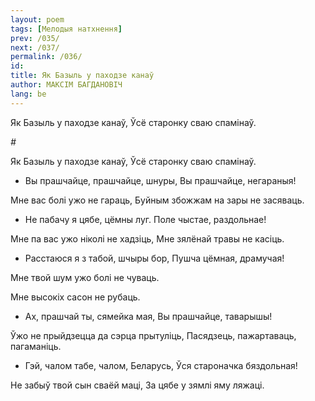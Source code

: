 ```yaml
---
layout: poem
tags: [Мелодыя натхнення]
prev: /035/
next: /037/
permalink: /036/
id: 
title: Як Базыль у паходзе канаў
author: МАКСІМ БАГДАНОВІЧ
lang: be
---
```



 
Як Базыль у паходзе канаў, Ўсё старонку сваю спамінаў.

*#*

Як Базыль у паходзе канаў, Ўсё старонку сваю спамінаў.

* Вы прашчайце, прашчайце, шнуры, Вы прашчайце, негараныя!
    

Мне вас болі ужо не гараць, Буйным збожжам на зары не засяваць.

* He  пабачу я цябе, цёмны луг. Поле чыстае, раздольнае!
    

Мне па вас ужо ніколі не хадзіць, Мне зялёнай травы не касіць.

* Расстаюся я з табой, шчыры бор, Пушча цёмная, драмучая!
    

Мне твой шум ужо болі не чуваць.

Мне высокіх сасон не рубаць.

* Ах, прашчай ты, сямейка мая, Вы прашчайце, таварышы!
    

Ўжо не прыйдзецца да сэрца прытуліць, Пасядзець, пажартаваць, пагаманіць.

* Гэй, чалом табе, чалом, Беларусь, Ўся староначка бяздольная!
    

He забыў твой сын сваёй маці, За цябе у зямлі яму ляжаці.



